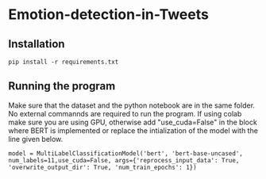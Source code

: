 # Emotion-detection-in-Tweets

## Installation
```
pip install -r requirements.txt
```

## Running the program
Make sure that the dataset and the python notebook are in the same folder. No external commannds are required to run the program. If using colab make sure you are using GPU, otherwise add "use_cuda=False" in the block where BERT is implemented or replace the intialization of the model with the line given below.

```
model = MultiLabelClassificationModel('bert', 'bert-base-uncased', num_labels=11,use_cuda=False, args={'reprocess_input_data': True, 'overwrite_output_dir': True, 'num_train_epochs': 1})
```
